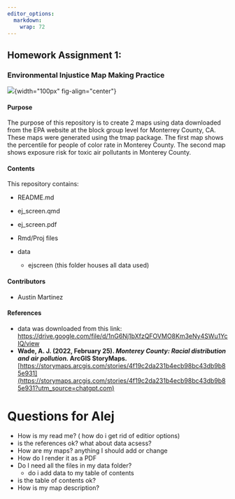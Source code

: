```yaml
---
editor_options: 
  markdown: 
    wrap: 72
---
```


## Homework Assignment 1:

### Environmental Injustice Map Making Practice

![](https://www.governmentjobs.com/AgencyPages/montereycounty/agencyImages/download/MC_SEAL_2023.png?upscale=True){width="100px"
fig-align="center"}

#### Purpose

The purpose of this repository is to create 2 maps using data downloaded
from the EPA website at the block group level for Monterrey County, CA.
These maps were generated using the tmap package. The first map shows
the percentile for people of color rate in Monterey County. The second
map shows exposure risk for toxic air pollutants in Monterey County.

#### Contents

This repository contains:

-   README.md

-   ej_screen.qmd

-   ej_screen.pdf

-   Rmd/Proj files

-   data

    -   ejscreen (this folder houses all data used)

#### Contributors

-   Austin Martinez

#### References

-   data was downloaded from this link:
    <https://drive.google.com/file/d/1nG6Nj1bXfzQFOVMO8Km3eNy4SWu1YcIQ/view>
-   **Wade, A. J. (2022, February 25). *Monterey County: Racial
    distribution and air pollution.* ArcGIS StoryMaps.**
    [https://storymaps.arcgis.com/stories/4f19c2da231b4ecb98bc43db9b85e931](https://storymaps.arcgis.com/stories/4f19c2da231b4ecb98bc43db9b85e931?utm_source=chatgpt.com)

# Questions for Alej

-   How is my read me? ( how do i get rid of editior options)
-   is the references ok? what about data acsess?
-   How are my maps? anything I should add or change
-   How do I render it as a PDF
-   Do I need all the files in my data folder?
    -   do i add data to my table of contents
-   is the table of contents ok?
-   How is my map description?
